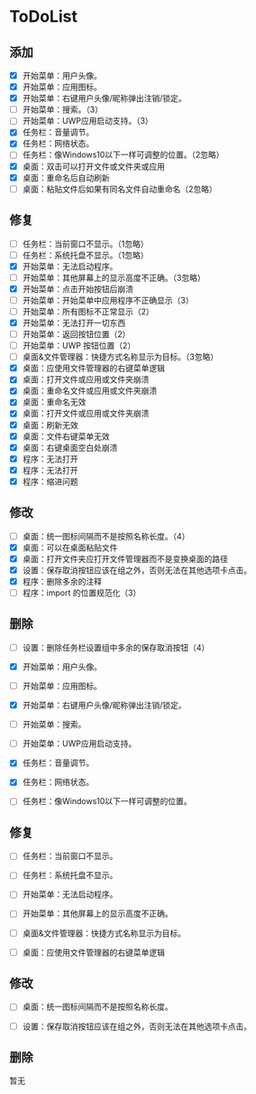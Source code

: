 # ToDoList

## 添加

- [X]  开始菜单：用户头像。
- [X]  开始菜单：应用图标。
- [X]  开始菜单：右键用户头像/昵称弹出注销/锁定。
- [ ]  开始菜单：搜索。（3）
- [ ]  开始菜单：UWP应用启动支持。（3）
- [X]  任务栏：音量调节。
- [X]  任务栏：网络状态。
- [ ]  任务栏：像Windows10以下一样可调整的位置。（2忽略）
- [X]  桌面：双击可以打开文件或文件夹或应用
- [X]  桌面：重命名后自动刷新
- [ ]  桌面：粘贴文件后如果有同名文件自动重命名（2忽略）

## 修复

- [ ]  任务栏：当前窗口不显示。（1忽略）
- [ ]  任务栏：系统托盘不显示。（1忽略）
- [X]  开始菜单：无法启动程序。
- [ ]  开始菜单：其他屏幕上的显示高度不正确。（3忽略）
- [X]  开始菜单：点击开始按钮后崩溃
- [ ]  开始菜单：开始菜单中应用程序不正确显示（3）
- [ ]  开始菜单：所有图标不正常显示（2）
- [X]  开始菜单：无法打开一切东西
- [ ]  开始菜单：返回按钮位置（2）
- [ ]  开始菜单：UWP 按钮位置（2）
- [ ]  桌面&文件管理器：快捷方式名称显示为目标。（3忽略）
- [X]  桌面：应使用文件管理器的右键菜单逻辑
- [X]  桌面：打开文件或应用或文件夹崩溃
- [X]  桌面：重命名文件或应用或文件夹崩溃
- [X]  桌面：重命名无效
- [X]  桌面：打开文件或应用或文件夹崩溃
- [X]  桌面：刷新无效
- [X]  桌面：文件右键菜单无效
- [X]  桌面：右键桌面空白处崩溃
- [X]  程序：无法打开
- [X]  程序：无法打开
- [X]  程序：缩进问题

## 修改

- [ ]  桌面：统一图标间隔而不是按照名称长度。（4）
- [X]  桌面：可以在桌面粘贴文件
- [X]  桌面：打开文件夹应打开文件管理器而不是变换桌面的路径
- [X]  设置：保存取消按钮应该在组之外，否则无法在其他选项卡点击。
- [X]  程序：删除多余的注释
- [ ]  程序：import 的位置规范化（3）

## 删除

* [ ]  设置：删除任务栏设置组中多余的保存取消按钮（4）

- [x] 开始菜单：用户头像。

- [ ] 开始菜单：应用图标。

- [x] 开始菜单：右键用户头像/昵称弹出注销/锁定。

- [ ] 开始菜单：搜索。

- [ ] 开始菜单：UWP应用启动支持。

- [x] 任务栏：音量调节。

- [x] 任务栏：网络状态。

- [ ] 任务栏：像Windows10以下一样可调整的位置。

## 修复

- [ ] 任务栏：当前窗口不显示。

- [ ] 任务栏：系统托盘不显示。

- [ ] 开始菜单：无法启动程序。

- [ ] 开始菜单：其他屏幕上的显示高度不正确。

- [ ] 桌面&文件管理器：快捷方式名称显示为目标。

- [ ] 桌面：应使用文件管理器的右键菜单逻辑

## 修改

- [ ] 桌面：统一图标间隔而不是按照名称长度。

- [ ] 设置：保存取消按钮应该在组之外，否则无法在其他选项卡点击。

## 删除

暂无
